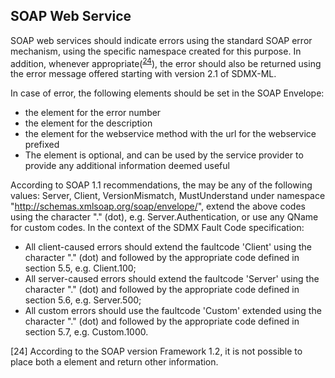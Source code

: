 ## SOAP Web Service

SOAP web services should indicate errors using the standard SOAP error mechanism, using the specific namespace created for this purpose. In addition, whenever appropriate(<sup>[24](#fn-24)</sup>), the error should also be returned using the error message offered starting with version 2.1 of SDMX-ML.

In case of error, the following elements should be set in the SOAP Envelope:

- the <faultcode> element for the error number
- the <faultstring> element for the description
- the <faultactor> element for the webservice method with the url for the webservice prefixed
- The <detail> element is optional, and can be used by the service provider to provide any additional information deemed useful

According to SOAP 1.1 recommendations, the <faultcode> may be any of the following values: Server, Client, VersionMismatch, MustUnderstand under namespace "http://schemas.xmlsoap.org/soap/envelope/", extend the above codes using the character "." (dot), e.g. Server.Authentication, or use any QName for custom codes.
In the context of the SDMX Fault Code specification:
- All client-caused errors should extend the faultcode 'Client' using the character "." (dot) and followed by the appropriate code defined in section 5.5, e.g. Client.100;
- All server-caused errors should extend the faultcode 'Server' using the character "." (dot) and followed by the appropriate code defined in section 5.6, e.g. Server.500;
- All custom errors should use the faultcode 'Custom' extended using the character "." (dot) and followed by the appropriate code defined in section 5.7, e.g. Custom.1000.

<a name="fn-24"></a>[24] According to the SOAP version Framework 1.2, it is not possible to place both a <faultcode> element and return other information.

